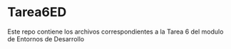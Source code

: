 # Tarea6ED
Este repo contiene los archivos correspondientes a la Tarea 6 del modulo de Entornos de Desarrollo
